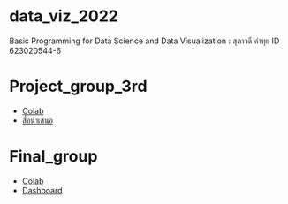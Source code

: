 # data_viz_2022
Basic Programming for Data Science and Data Visualization : สุภาวดี คำทุย ID 623020544-6


# Project_group_3rd
* [Colab](https://github.com/SupawadeeKhamthuy/data_viz_2022/blob/main/Project_Datastudio.ipynb)
* [สื่อนำเสนอ](https://github.com/SupawadeeKhamthuy/data_viz_2022/blob/main/Project%20%E0%B8%81%E0%B8%A5%E0%B8%B8%E0%B9%88%E0%B8%A1%203rd.pdf)


# Final_group
* [Colab](https://github.com/SupawadeeKhamthuy/data_viz_2022/blob/main/Final_DataViz2022.ipynb)
* [Dashboard](https://datastudio.google.com/s/sOskP2MNea0)
